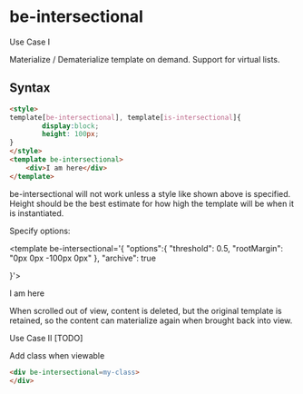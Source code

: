 # be-intersectional

Use Case I

Materialize / Dematerialize template on demand.  Support for virtual lists.

## Syntax

```html
<style>
template[be-intersectional], template[is-intersectional]{
        display:block;
        height: 100px;
}
</style>
<template be-intersectional>
    <div>I am here</div>
</template>
```

be-intersectional will not work unless a style like shown above is specified.  Height should be the best estimate for how high the template will be when it is instantiated.

Specify options:

<template be-intersectional='{
    "options":{
        "threshold": 0.5,
        "rootMargin": "0px 0px -100px 0px"
    },
    "archive": true

}'>
    <div>I am here</div>
</template>

When scrolled out of view, content is deleted, but the original template is retained, so the content can materialize again when brought back into view.

Use Case II [TODO]

Add class when viewable

```html
<div be-intersectional=my-class>
</div>
```

